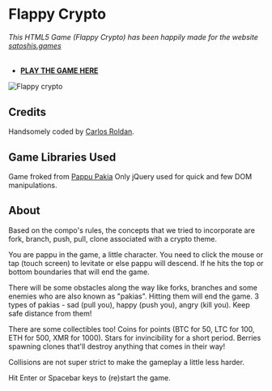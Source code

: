 # Flappy Crypto
###### This HTML5 Game (Flappy Crypto) has been happily made for the website [satoshis.games](https://satoshis.games)
* **[PLAY THE GAME HERE](https://satoshis.games/flappycrypto/index.htm)**

![Flappy crypto](https://i.gyazo.com/962b237d6f34d475d200fea82be1642a.png)


## Credits

Handsomely coded by [Carlos Roldan](http://twitter.com/doncarlosroldan).

## Game Libraries Used

Game froked from [Pappu Pakia](https://github.com/rishabhp/pappu-pakia)
Only jQuery used for quick and few DOM manipulations.

## About

Based on the compo's rules, the concepts
that we tried to incorporate are fork, branch, push, pull, clone associated with a crypto theme.

You are pappu in the game, a little character. You need to
click the mouse or tap (touch screen) to levitate or else
pappu will descend. If he hits the top or bottom boundaries
that will end the game.

There will be some obstacles along the way like forks, branches
and some enemies who are also known as "pakias". Hitting them
will end the game. 3 types of pakias - sad (pull you),
happy (push you), angry (kill you). Keep safe distance from
them!

There are some collectibles too! Coins for points (BTC for 50,
LTC for 100, ETH for 500, XMR for 1000). Stars for invincibility
for a short period. Berries spawning clones that'll destroy
anything that comes in their way!

Collisions are not super strict to make the gameplay a little less harder.

Hit Enter or Spacebar keys to (re)start the game.
